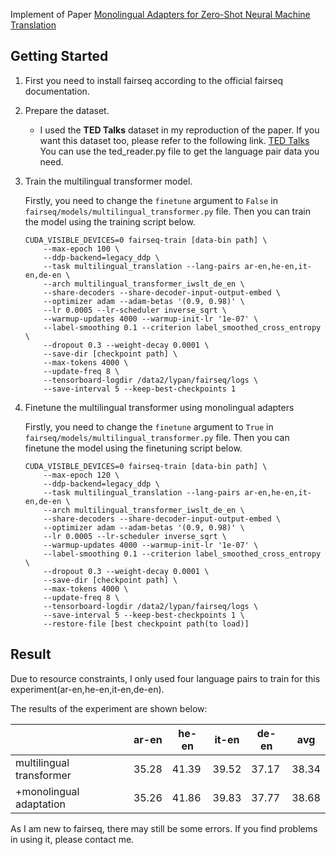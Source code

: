 Implement of Paper [Monolingual Adapters for Zero-Shot Neural Machine Translation](https://aclanthology.org/2020.emnlp-main.361/)

## Getting Started

1. First you need to install fairseq according to the official fairseq documentation.

2. Prepare the dataset.

    - I used the **TED Talks** dataset in my reproduction of the paper. If you want this dataset too, please refer to the following link. [TED Talks](link.https://github.com/neulab/word-embeddings-for-nmt) You can use the ted_reader.py file to get the language pair data you need.
    
3. Train the multilingual transformer model.

    Firstly, you need to change the `finetune` argument to `False` in `fairseq/models/multilingual_transformer.py` file. Then you can train the model using the training script below.

    ```shell
    CUDA_VISIBLE_DEVICES=0 fairseq-train [data-bin path] \
        --max-epoch 100 \
        --ddp-backend=legacy_ddp \
        --task multilingual_translation --lang-pairs ar-en,he-en,it-en,de-en \
        --arch multilingual_transformer_iwslt_de_en \
        --share-decoders --share-decoder-input-output-embed \
        --optimizer adam --adam-betas '(0.9, 0.98)' \
        --lr 0.0005 --lr-scheduler inverse_sqrt \
        --warmup-updates 4000 --warmup-init-lr '1e-07' \
        --label-smoothing 0.1 --criterion label_smoothed_cross_entropy \
        --dropout 0.3 --weight-decay 0.0001 \
        --save-dir [checkpoint path] \
        --max-tokens 4000 \
        --update-freq 8 \
        --tensorboard-logdir /data2/lypan/fairseq/logs \
        --save-interval 5 --keep-best-checkpoints 1
    ```

4. Finetune the multilingual transformer using monolingual adapters

   Firstly, you need to change the `finetune` argument to `True` in `fairseq/models/multilingual_transformer.py` file. Then you can finetune the model using the finetuning script below.

   ```shell
   CUDA_VISIBLE_DEVICES=0 fairseq-train [data-bin path] \
       --max-epoch 120 \
       --ddp-backend=legacy_ddp \
       --task multilingual_translation --lang-pairs ar-en,he-en,it-en,de-en \
       --arch multilingual_transformer_iwslt_de_en \
       --share-decoders --share-decoder-input-output-embed \
       --optimizer adam --adam-betas '(0.9, 0.98)' \
       --lr 0.0005 --lr-scheduler inverse_sqrt \
       --warmup-updates 4000 --warmup-init-lr '1e-07' \
       --label-smoothing 0.1 --criterion label_smoothed_cross_entropy \
       --dropout 0.3 --weight-decay 0.0001 \
       --save-dir [checkpoint path] \
       --max-tokens 4000 \
       --update-freq 8 \
       --tensorboard-logdir /data2/lypan/fairseq/logs \
       --save-interval 5 --keep-best-checkpoints 1 \
       --restore-file [best checkpoint path(to load)]
   ```

## Result

Due to resource constraints, I only used four language pairs to train for this experiment(ar-en,he-en,it-en,de-en).

The results of the experiment are shown below:

|                          | ar-en | he-en | it-en | de-en | avg    |
|--------------------------|-------|-------|-------|-------|--------|
| multilingual transformer | 35.28 | 41.39 | 39.52 | 37.17 | 38.34  |
| +monolingual adaptation  | 35.26 | 41.86 | 39.83 | 37.77 | 38.68  |

As I am new to fairseq, there may still be some errors. If you find problems in using it, please contact me.